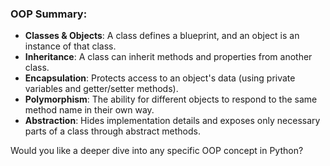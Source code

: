 ### **OOP Summary:**

* **Classes & Objects**: A class defines a blueprint, and an object is an instance of that class.
* **Inheritance**: A class can inherit methods and properties from another class.
* **Encapsulation**: Protects access to an object's data (using private variables and getter/setter methods).
* **Polymorphism**: The ability for different objects to respond to the same method name in their own way.
* **Abstraction**: Hides implementation details and exposes only necessary parts of a class through abstract methods.

Would you like a deeper dive into any specific OOP concept in Python?